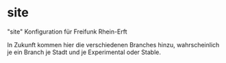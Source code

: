 # site
"site" Konfiguration für Freifunk Rhein-Erft

In Zukunft kommen hier die verschiedenen Branches hinzu, wahrscheinlich je ein Branch je Stadt und je Experimental oder Stable.
